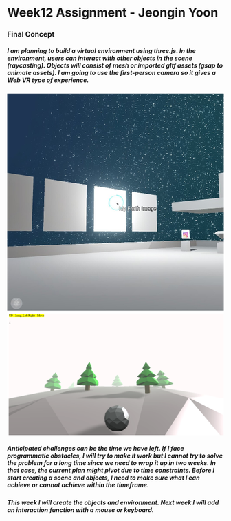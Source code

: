 # Week12 Assignment - Jeongin Yoon

### Final Concept

##### I am planning to build a virtual environment using three.js. In the environment, users can interact with other objects in the scene (raycasting). Objects will consist of mesh or imported gltf assets (gsap to animate assets). I am going to use the first-person camera so it gives a Web VR type of experience. 

![image0](./assets/image0.jpg)
![image1](./assets/image1.png)

##### Anticipated challenges can be the time we have left. If I face programmatic obstacles, I will try to make it work but I cannot try to solve the problem for a long time since we need to wrap it up in two weeks. In that case, the current plan might pivot due to time constraints. Before I start creating a scene and objects, I need to make sure what I can achieve or cannot achieve within the timeframe.

##### This week I will create the objects and environment. Next week I will add an interaction function with a mouse or keyboard.

